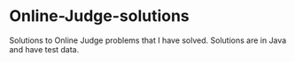 # Online-Judge-solutions
Solutions to Online Judge problems that I have solved.
Solutions are in Java and have test data.

